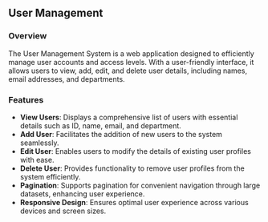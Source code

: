 

## User Management 

### Overview
The User Management System is a web application designed to efficiently manage user accounts and access levels. With a user-friendly interface, it allows users to view, add, edit, and delete user details, including names, email addresses, and departments.

### Features
- **View Users**: Displays a comprehensive list of users with essential details such as ID, name, email, and department.
- **Add User**: Facilitates the addition of new users to the system seamlessly.
- **Edit User**: Enables users to modify the details of existing user profiles with ease.
- **Delete User**: Provides functionality to remove user profiles from the system efficiently.
- **Pagination**: Supports pagination for convenient navigation through large datasets, enhancing user experience.
- **Responsive Design**: Ensures optimal user experience across various devices and screen sizes.


